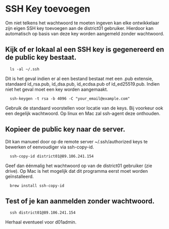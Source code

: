 # SSH Key toevoegen

Om niet telkens het wachtwoord te moeten ingeven kan elke ontwikkelaar zijn eigen SSH key toevoegen aan de district01 gebruiker. Hierdoor kan automatisch op basis van deze key worden aangemeld zonder wachtwoord.

## Kijk of er lokaal al een SSH key is gegenereerd en de public key bestaat.

```text
  ls -al ~/.ssh
```

Dit is het geval indien er al een bestand bestaat met een .pub extensie, standaard id\_rsa.pub, id\_dsa.pub, id\_ecdsa.pub of id\_ed25519.pub. Indien niet het geval moet een key worden aangemaakt.

```text
  ssh-keygen -t rsa -b 4096 -C "your_email@example.com"
```

Gebruik de standaard voorstellen voor locatie van de keys. Bij voorkeur ook een degelijk wachtwoord. Op linux en Mac zal ssh-agent deze onthouden.

## Kopieer de public key naar de server.

Dit kan manueel door op de remote server ~/.ssh/authorized keys te bewerken of eenvoudiger via ssh-copy-id.

```text
  ssh-copy-id district01@89.106.241.154
```

Geef dan éénmalig het wachtwoord op van de district01 gebruiker \(zie drive\). Op Mac is het mogelijk dat dit programma eerst moet worden geïnstalleerd.

```text
  brew install ssh-copy-id
```

## Test of je kan aanmelden zonder wachtwoord.

```text
  ssh district01@89.106.241.154
```

Herhaal eventueel voor d01admin.

